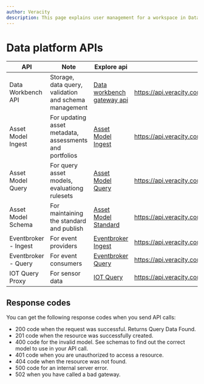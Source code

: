 ```yaml
---
author: Veracity
description: This page explains user management for a workspace in Data Workbench.
---
```


# Data platform APIs

|API| Note|Explore api|Base url|
|--|--|--|--|
| Data Workbench API | Storage, data query, validation and schema management |[Data workbench gateway api ](https://developer.veracity.com/docs/section/api-explorer/76904bcb-1aaf-4a2f-8512-3af36fdadb2f/developerportal/dataworkbenchv2-swagger.json)|https://api.veracity.com/veracity/dw/gateway/api/v2|
| Asset Model Ingest |For updating asset metadata, assessments and portfolios| [Asset Model Ingest](https://developer.veracity.com/docs/section/api-explorer/76904bcb-1aaf-4a2f-8512-3af36fdadb2f/developerportal/DataFabric-MMS-Ingest-API-swagger.json)|https://api.veracity.com/veracity/mms/ingest|
|Asset Model Query| For query asset models, evaluationg rulesets | [Asset Model Query](https://developer.veracity.com/docs/section/api-explorer/76904bcb-1aaf-4a2f-8512-3af36fdadb2f/developerportal/DataFabric-MMS-Query-API-swagger.json)|https://api.veracity.com/veracity/mms/query|
|Asset Model Schema|For maintaining the standard and publish|[Asset Model Standard](https://developer.veracity.com/docs/section/api-explorer/76904bcb-1aaf-4a2f-8512-3af36fdadb2f/developerportal/DataFabric-MMS-Schema-API-swagger.json)|https://api.veracity.com/veracity/mms/schema|
|Eventbroker - Ingest|For event providers|[Eventbroker Ingest](https://developer.veracity.com/docs/section/api-explorer/76904bcb-1aaf-4a2f-8512-3af36fdadb2f/developerportal/DataFabric-IoTEventBrokerIngestAPI-swagger.json)|https://api.veracity.com/veracity/ioteventbrokeringest|
|Eventbroker - Query|For event consumers|[Eventbroker Query](https://developer.veracity.com/docs/section/api-explorer/76904bcb-1aaf-4a2f-8512-3af36fdadb2f/developerportal/DataFabric-IoTEventBrokerQueryAPI-swagger.json)|https://api.veracity.com/veracity/ioteventbrokerquery|
|IOT Query Proxy|For sensor data|[IOT Query](https://developer.veracity.com/docs/section/api-explorer/76904bcb-1aaf-4a2f-8512-3af36fdadb2f/developerportal/DataFabric-IoT-TimeSeriesAPI-V3-swagger.json)|https://api.veracity.com/veracity/|


## Response codes

You can get the following response codes when you send API calls:

* 200 code when the request was successful. Returns Query Data Found.
* 201 code when the resource was successfully created.
* 400 code for the invalid model. See schemas to find out the correct model to use in your API call.
* 401 code when you are unauthorized to access a resource.
* 404 code when the resource was not found.
* 500 code for an internal server error.
* 502 when you have called a bad gateway.
